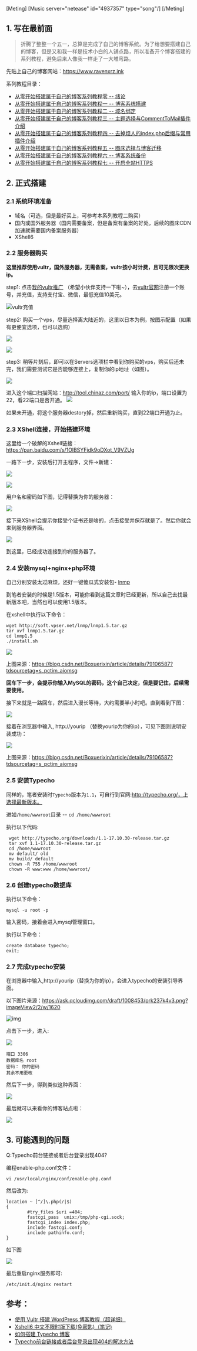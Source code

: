 [Meting]
[Music server="netease" id="4937357" type="song"/]
[/Meting]

## 1.  写在最前面
<!-- more -->
> 折腾了整整一个五一，总算是完成了自己的博客系统。为了给想要搭建自己的博客，但是又和我一样是技术小白的人铺点路，所以准备开个博客搭建的系列教程，避免后来人像我一样走了一大堆弯路。

先贴上自己的博客网站：https://www.ravenxrz.ink   

系列教程目录：

- [从零开始搭建属于自己的博客系列教程零 -- 绪论](https://www.ravenxrz.ink/archives/b5eb44b9.html)
- [从零开始搭建属于自己的博客系列教程一 -- 博客系统搭建](https://www.ravenxrz.ink/archives/4c781aa7.html)
- [从零开始搭建属于自己的博客系列教程二 -- 域名绑定](https://www.ravenxrz.ink/archives/1cbfa5af.html)
- [从零开始搭建属于自己的博客系列教程三 -- 主题选择与CommentToMail插件介绍](https://www.ravenxrz.ink/archives/9f4d945c.html)
- [从零开始搭建属于自己的博客系列教程四 -- 去掉烦人的index.php后缀与常用插件介绍](https://www.ravenxrz.ink/archives/e8deae94.html)
- [从零开始搭建属于自己的博客系列教程五 -- 图床选择与博客迁移](https://www.ravenxrz.ink/archives/3cc5aa32.html)
- [从零开始搭建属于自己的博客系列教程六 -- 博客系统备份](https://www.ravenxrz.ink/archives/11c4d80.html)
- [从零开始搭建属于自己的博客系列教程七 -- 开启全站HTTPS](https://www.ravenxrz.ink/archives/1eb3d9.html)

## 2.  正式搭建

### 2.1  系统环境准备

- 域名（可选，但是最好买上，可参考本系列教程二购买）
- 国内或国外服务器（国内需要备案，但是备案有备案的好处，后续的图床CDN加速就需要国内备案服务器）
- XShell6

### 2.2  服务器购买

**这里推荐使用vultr，国外服务器，无需备案，vultr按小时计费，且可无限次更换ip。**

step1: 点击[我的vultr推广](https://www.vultr.com/?ref=7744129) （希望小伙伴支持一下啦~），去[vultr官网](https://my.vultr.com)注册一个账号，并充值，支持支付宝、微信，最低充值10美元。

![vultr充值](https://pic.superbed.cn/item/5cfbacd2451253d178d942d3.png)

step2: 购买一个vps，尽量选择离大陆近的，这里以日本为例，按图示配置（如果有更便宜选项，也可以选购）

![](https://pic.superbed.cn/item/5cfbacd3451253d178d9431e.png)

![](https://pic.superbed.cn/item/5cfbacd5451253d178d9435e.png)

step3: 稍等片刻后，即可以在Servers选项栏中看到你购买的vps，购买后还未完，我们需要测试它是否能够连接上，复制你的ip地址（如图）。

![](https://pic.superbed.cn/item/5cfbacd7451253d178d943a5.png)

进入这个端口扫描网站：http://tool.chinaz.com/port/
输入你的ip，端口设置为22，看22端口是否开通。
![](https://pic.superbed.cn/item/5cfbacd9451253d178d943e5.png)

如果未开通，将这个服务器destory掉，然后重新购买，直到22端口开通为止。


### 2.3  XShell连接，开始搭建环境

这里给一个破解的Xshell链接：https://pan.baidu.com/s/1OlBSYFjdk9oDXot_V9VZUg

一路下一步，安装后打开主程序，文件->新建：

![](https://pic.superbed.cn/item/5cfbacda451253d178d94422.png)

![](https://pic3.superbed.cn/item/5cfbacdc451253d178d94462.png)

用户名和密码如下图，记得替换为你的服务器：

![](https://pic.superbed.cn/item/5cfbace2451253d178d944f3.png)

接下来XShell会提示你接受个证书还是啥的，点击接受并保存就是了。然后你就会来到服务器界面。

  ![](https://pic.superbed.cn/item/5cfbace4451253d178d94532.png)

到这里，已经成功连接到你的服务器了。

### 2.4 安装mysql+nginx+php环境

自己分别安装太过麻烦，还好一键傻瓜式安装包- [lnmp](https://lnmp.org/)

到笔者安装的时候是1.5版本，可能你看到这篇文章时已经更新，所以自己去找最新版本吧，当然也可以使用1.5版本。

在xshell中执行以下命令：

```
wget http://soft.vpser.net/lnmp/lnmp1.5.tar.gz
tar xvf lnmp1.5.tar.gz
cd lnmp1.5
./install.sh
```

![](http://upload-images.jianshu.io/upload_images/606686-e97fffd23200f958.png?imageMogr2/auto-orient/strip%7CimageView2/2/w/1240)

上图来源：https://blog.csdn.net/Boxuerixin/article/details/79106587?tdsourcetag=s_pctim_aiomsg

**回车下一步，会提示你输入MySQL的密码，这个自己决定，但是要记住，后续需要使用。**

接下来就是一路回车，然后进入漫长等待，大约需要半小时吧。直到看到下图：

![](https://pic3.superbed.cn/item/5cfbace5451253d178d94567.png)

接着在浏览器中输入, http://yourip （替换yourip为你的ip），可见下图则说明安装成功：

![](http://upload-images.jianshu.io/upload_images/606686-5b44be3c96513f34.png?imageMogr2/auto-orient/strip%7CimageView2/2/w/1240)

上图来源：https://blog.csdn.net/Boxuerixin/article/details/79106587?tdsourcetag=s_pctim_aiomsg

### 2.5  安装Typecho

同样的，笔者安装时`Typecho`版本为`1.1`，可自行到官网:http://typecho.org/，上选择最新版本。

进如`/home/wwwroot`目录 -- `cd /home/wwwroot`

执行以下代码:

```
 wget http://typecho.org/downloads/1.1-17.10.30-release.tar.gz
 tar xvf 1.1-17.10.30-release.tar.gz 
 cd /home/wwwroot
 mv default/ old
 mv build/ default
 chown -R 755 /home/wwwroot
 chown -R www:www /home/wwwroot/
```

### 2.6  创建typecho数据库

执行以下命令：

`mysql -u root -p`

输入密码，接着会进入mysql管理窗口。

执行以下命令：

```
create database typecho;
exit;
```

### 2.7 完成typecho安装

在浏览器中输入,http://yourip（替换为你的ip），会进入typecho的安装引导界面。

以下图片来源：https://ask.qcloudimg.com/draft/1008453/prk237k4v3.png?imageView2/2/w/1620

![img](https://ask.qcloudimg.com/draft/1008453/prk237k4v3.png?imageView2/2/w/1620)

点击下一步，进入:

![](https://upload-images.jianshu.io/upload_images/3778244-94a8170cbabc82d1.png?imageMogr2/auto-orient/strip%7CimageView2/2/w/1000/format/webp)

```
端口 3306
数据库名 root
密码： 你的密码
其余不用更改
```

然后下一步，得到类似这种界面：

![](https://pic.superbed.cn/item/5cfbace7451253d178d945a5.png)

最后就可以来看你的博客站点啦：

![](https://ask.qcloudimg.com/draft/1008453/ekmy1frrd9.png?imageView2/2/w/1620)

## 3. 可能遇到的问题

Q:Typecho前台链接或者后台登录出现404?

编程enable-php.conf文件：

`vi /usr/local/nginx/conf/enable-php.conf`

然后改为:

```
location ~ [^/]\.php(/|$)
{
        #try_files $uri =404;
        fastcgi_pass  unix:/tmp/php-cgi.sock;
        fastcgi_index index.php;
        include fastcgi.conf;
        include pathinfo.conf;
}
```

如下图

![](https://pic.superbed.cn/item/5cfbace8451253d178d945e9.png)

最后重启nginx服务即可:

```
/etc/init.d/nginx restart
```



## 参考：

- [使用 Vultr 搭建 WordPress 博客教程（超详细）](https://blog.csdn.net/Boxuerixin/article/details/79106587?tdsourcetag=s_pctim_aiomsg)
- [Xshell6 中文不限时版下载(免密匙)（笔记)](https://blog.csdn.net/qq_31362105/article/details/80706750)
- [如何搭建 Typecho 博客](https://cloud.tencent.com/developer/article/1356132)
- [Typecho前台链接或者后台登录出现404的解决方法](https://boke112.com/5112.html)


